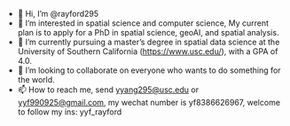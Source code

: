 - 👋 Hi, I’m @rayford295
- 👀 I’m interested in spatial science and computer science, My current plan is to apply for a PhD in spatial science, geoAI, and spatial analysis. 
- 🌱 I’m currently pursuing a master’s degree in spatial data science at the University of Southern California (https://www.usc.edu/), with a GPA of 4.0.
- 💞️ I’m looking to collaborate on everyone who wants to do something for the world.
- 📫 How to reach me, send yyang295@usc.edu or yyf990925@gmail.com, my wechat number is yf8386626967, welcome to follow my ins: yyf_rayford



<!---
rayford295/rayford295 is a ✨ special ✨ repository because its `README.md` (this file) appears on your GitHub profile.
You can click the Preview link to take a look at your changes.
--->

